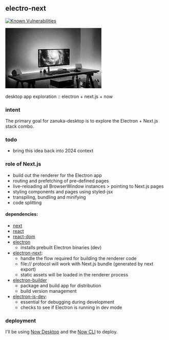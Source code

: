 ## electro-next
[![Known Vulnerabilities](https://snyk.io/test/github/zanuka/zanuka-desktop/badge.svg?targetFile=package.json)](https://snyk.io/test/github/zanuka/zanuka-desktop?targetFile=package.json)

![](./img/desktop.jpg)

desktop app exploration :: electron + next.js + now

### intent
The primary goal for zanuka-desktop is to explore the Electron + Next.js stack combo. 

### todo 
- bring this idea back into 2024 context

### role of Next.js
- build out the renderer for the Electron app
- routing and prefetching of pre-defined pages
- live-reloading all BrowserWindow instances > pointing to Next.js pages
- styling components and pages using styled-jsx
- transpiling, bundling and minifying
- code splitting

#### dependencies:
- [next](https://github.com/zeit/next.js)
- [react](https://github.com/facebook/react)
- [react-dom](https://www.npmjs.com/package/react-dom)
- [electron](https://github.com/electron/electron)
  - installs prebuilt Electron binaries (dev)
- [electron-next](https://github.com/leo/electron-next):
  - handle the flow required for building the renderer code
  - file:// protocol will work with Next.js bundle (generated by next export)
  - static assets will be loaded in the renderer process
- [electron-builder](https://github.com/electron-userland/electron-builder)
  - package and build app for distribution
  - build version management
- [electron-is-dev](https://github.com/sindresorhus/electron-is-dev):
  - essential for debugging during development
  - checks to see if Electron is running in dev mode

### deployment
I'll be using [Now Desktop](https://zeit.co/download) and the [Now CLI](https://zeit.co/download#now-cli) to deploy.

